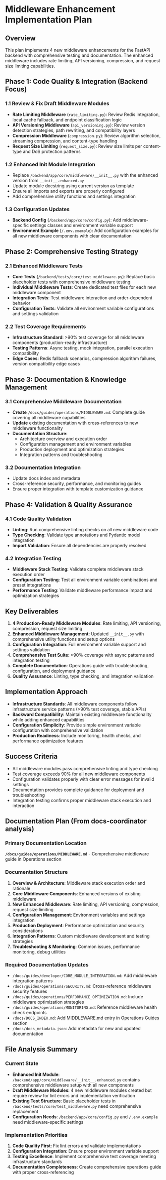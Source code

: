 # Middleware Enhancement Implementation Plan

## Overview
This plan implements 4 new middleware enhancements for the FastAPI backend with comprehensive testing and documentation. The enhanced middleware includes rate limiting, API versioning, compression, and request size limiting capabilities.

## Phase 1: Code Quality & Integration (Backend Focus)

### 1.1 Review & Fix Draft Middleware Modules
- **Rate Limiting Middleware** (`rate_limiting.py`): Review Redis integration, local cache fallback, and endpoint classification logic
- **API Versioning Middleware** (`api_versioning.py`): Review version detection strategies, path rewriting, and compatibility layers
- **Compression Middleware** (`compression.py`): Review algorithm selection, streaming compression, and content-type handling
- **Request Size Limiting** (`request_size.py`): Review size limits per content-type and DoS protection patterns

### 1.2 Enhanced Init Module Integration
- Replace `/backend/app/core/middleware/__init__.py` with the enhanced version from `__init__.enhanced.py`
- Update module docstring using current version as template
- Ensure all imports and exports are properly configured
- Add comprehensive utility functions and settings integration

### 1.3 Configuration Updates
- **Backend Config** (`/backend/app/core/config.py`): Add middleware-specific settings classes and environment variable support
- **Environment Example** (`/.env.example`): Add configuration examples for all new middleware components with clear documentation

## Phase 2: Comprehensive Testing Strategy

### 2.1 Enhanced Middleware Tests
- **Core Tests** (`/backend/tests/core/test_middleware.py`): Replace basic placeholder tests with comprehensive middleware testing
- **Individual Middleware Tests**: Create dedicated test files for each new middleware component
- **Integration Tests**: Test middleware interaction and order-dependent behavior
- **Configuration Tests**: Validate all environment variable configurations and settings validation

### 2.2 Test Coverage Requirements
- **Infrastructure Standard**: >90% test coverage for all middleware components (production-ready infrastructure)
- **Testing Patterns**: Async testing, mock integration, parallel execution compatibility
- **Edge Cases**: Redis fallback scenarios, compression algorithm failures, version compatibility edge cases

## Phase 3: Documentation & Knowledge Management

### 3.1 Comprehensive Middleware Documentation
- **Create** `/docs/guides/operations/MIDDLEWARE.md`: Complete guide covering all middleware capabilities
- **Update** existing documentation with cross-references to new middleware functionality
- **Documentation Structure**: 
  - Architecture overview and execution order
  - Configuration management and environment variables
  - Production deployment and optimization strategies
  - Integration patterns and troubleshooting

### 3.2 Documentation Integration
- Update docs index and metadata
- Cross-reference security, performance, and monitoring guides
- Ensure proper integration with template customization guidance

## Phase 4: Validation & Quality Assurance

### 4.1 Code Quality Validation
- **Linting**: Run comprehensive linting checks on all new middleware code
- **Type Checking**: Validate type annotations and Pydantic model integration
- **Import Validation**: Ensure all dependencies are properly resolved

### 4.2 Integration Testing
- **Middleware Stack Testing**: Validate complete middleware stack execution order
- **Configuration Testing**: Test all environment variable combinations and preset integrations
- **Performance Testing**: Validate middleware performance impact and optimization strategies

## Key Deliverables

1. **4 Production-Ready Middleware Modules**: Rate limiting, API versioning, compression, request size limiting
2. **Enhanced Middleware Management**: Updated `__init__.py` with comprehensive utility functions and setup options
3. **Configuration Integration**: Full environment variable support and settings validation
4. **Comprehensive Test Suite**: >90% coverage with async patterns and integration testing
5. **Complete Documentation**: Operations guide with troubleshooting, configuration, and deployment guidance
6. **Quality Assurance**: Linting, type checking, and integration validation

## Implementation Approach

- **Infrastructure Standards**: All middleware components follow infrastructure service patterns (>90% test coverage, stable APIs)
- **Backward Compatibility**: Maintain existing middleware functionality while adding enhanced capabilities
- **Configuration Simplicity**: Provide simple environment variable configuration with comprehensive validation
- **Production Readiness**: Include monitoring, health checks, and performance optimization features

## Success Criteria

- All middleware modules pass comprehensive linting and type checking
- Test coverage exceeds 90% for all new middleware components
- Configuration validates properly with clear error messages for invalid settings
- Documentation provides complete guidance for deployment and troubleshooting
- Integration testing confirms proper middleware stack execution and interaction

## Documentation Plan (From docs-coordinator analysis)

### Primary Documentation Location
**`/docs/guides/operations/MIDDLEWARE.md`** - Comprehensive middleware guide in Operations section

### Documentation Structure
1. **Overview & Architecture**: Middleware stack execution order and rationale
2. **Core Middleware Components**: Enhanced versions of existing middleware
3. **New Enhanced Middleware**: Rate limiting, API versioning, compression, request size limiting
4. **Configuration Management**: Environment variables and settings integration
5. **Production Deployment**: Performance optimization and security considerations
6. **Integration Patterns**: Custom middleware development and testing strategies
7. **Troubleshooting & Monitoring**: Common issues, performance monitoring, debug utilities

### Required Documentation Updates
- `/docs/guides/developer/CORE_MODULE_INTEGRATION.md`: Add middleware integration patterns
- `/docs/guides/operations/SECURITY.md`: Cross-reference middleware security features
- `/docs/guides/operations/PERFORMANCE_OPTIMIZATION.md`: Include middleware optimization strategies
- `/docs/guides/operations/MONITORING.md`: Reference middleware health check endpoints
- `/docs/DOCS_INDEX.md`: Add MIDDLEWARE.md entry in Operations Guides section
- `/docs/docs_metadata.json`: Add metadata for new and updated documentation

## File Analysis Summary

### Current State
- **Enhanced Init Module**: `/backend/app/core/middleware/__init__.enhanced.py` contains comprehensive middleware setup with all new components
- **Draft Middleware Modules**: 4 new middleware modules created but require review for lint errors and implementation verification
- **Existing Test Structure**: Basic placeholder tests in `/backend/tests/core/test_middleware.py` need comprehensive replacement
- **Configuration Needs**: `/backend/app/core/config.py` and `/.env.example` need middleware-specific settings

### Implementation Priorities
1. **Code Quality First**: Fix lint errors and validate implementations
2. **Configuration Integration**: Ensure proper environment variable support
3. **Testing Excellence**: Implement comprehensive test coverage meeting infrastructure standards
4. **Documentation Completeness**: Create comprehensive operations guide with proper cross-referencing